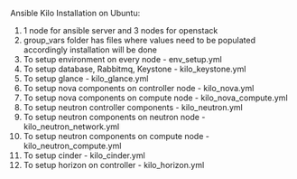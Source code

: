 Ansible Kilo Installation on Ubuntu:

1. 1 node for ansible server and 3 nodes for openstack
2. group_vars folder has files where values need to be populated accordingly installation will be done
3. To setup environment on every node - env_setup.yml
4. To setup database, Rabbitmq, Keystone - kilo_keystone.yml
5. To setup glance - kilo_glance.yml
6. To setup nova components on controller node - kilo_nova.yml
7. To setup nova components on compute node - kilo_nova_compute.yml
8. To setup neutron controller components - kilo_neutron.yml
9. To setup neutron components on neutron node - kilo_neutron_network.yml
10. To setup neutron components on compute node - kilo_neutron_compute.yml
11. To setup cinder - kilo_cinder.yml
12. To setup horizon on controller - kilo_horizon.yml

